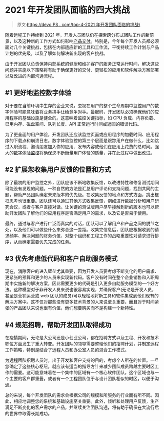 # 2021 年开发团队面临的四大挑战

> 原文:[https://devo PS . com/top-4-2021 年开发团队面临的挑战/](https://devops.com/top-4-challenges-for-developer-teams-in-2021/)

随着远程工作持续到 2021 年，开发人员团队仍在探索跨分布式团队工作的新前景，以及这种新的工作方式如何影响[产品交付](https://devops.com/?s=product)。特别是，今年每个开发人员都必须面对几个关键挑战，包括在内部适应新的工具和工作流，平衡持续工作计划与产品计划的优先级，以及了解如何解决新出现的客户挑战。

由于开发团队负责保持内部系统的健康和维护客户的服务正常运行时间，解决这些问题并实施以下策略将有助于确保更好的交付、更轻松的应用和软件解决方案部署以及改进的内部沟通流程。

## #1 更好地监控数字体验

对于要在当前环境中生存的企业来说，忽视在用户的整个生命周期中监控用户的数字体验可能意味着将业务拱手让给竞争对手。最起码，开发团队必须确保他们的应用程序的基础设施是健全的。这意味着监控关键指标，如 CPU 负载、内存负载、已用内存、磁盘空间、队列长度、API 正常运行时间或返回的错误代码。

为了更全面的用户体验，开发团队还应该监控页面或应用程序的加载时间、应用程序的下载点和崩溃日志。数字体验监控的第三个层面是跟踪用户在做什么，比如跳过入职流程、邀请朋友加入你的应用、发布内容或他们在应用上花费的总时间。强大的[数字体验监控](https://www.gartner.com/en/documents/3989465/market-guide-for-digital-experience-monitoring)将确保您不断衡量用户体验的质量，并在此过程中做出改进。

## #2 扩展您收集用户反馈的位置和方式

除了最初的用户监控之外，团队应该不断地收集反馈，以改进特性和修复测试期间可能没有发现的问题。一种自然的方法是汇总用户评论和支持问题，找到共同的主题，帮助产品团队确定未来版本的优先级。在收集反馈的地点和方式方面，跳出框框思考也很重要。团队还可以通过其他方式收集反馈，例如进行数据分析和用户研究会议，或者与客户直接对话。让关键的测试版用户尽早接触到新的版本也可以帮助开发团队了解他们的应用程序是否满足用户的需求，以及它是否易于使用。

最终，通过与客户进行广泛而真实的对话，团队可以了解用户和产品之间的脱节之处，以及他们可以做些什么来弥合这一差距。收集完信息后，团队应根据收到的请求频率、解决问题的财务价值、对整个组织和工程工作的战略重要性对请求进行排序，从而确定需要优先完成的任务。

## #3 优先考虑低代码和客户自助服务模式

现在，消除客户的进入壁垒尤其重要，因为开发人员要考虑不断变化的用户需求、更紧张的预算和更少的人员来实现新代码。客户没有时间在整个企业销售和入职周期中实施新的解决方案，因此需要更少的代码是引入更多自助服务模型的一个好方法。这种模型对于非开发人员来说也很容易实现，并确保客户(无论是开发人员，甚至是营销运营或 web 团队的成员)可以轻松地将新工具和软件集成到他们现有的解决方案中。这不仅对那些没有更多技术背景的人来说至关重要，而且对于时间紧张的产品团队来说也很有价值，他们想要购买而不是构建一个新特性。

## #4 规范招聘，帮助开发团队取得成功

在疫情期间，无论是大公司还是小创业公司，都在招聘方式以及工程、开发和技术职位方面发生了重大转变。开发团队的领导需要整理他们的招聘计划，并制定远程工作策略，特别是结合了远程人员和办公室人员的混合工作模式。

为远程团队招聘人员时，出于开发和客户支持的目的，考虑个人所在的位置。一旦您确定了这些核心枢纽，就应该有适当的指导方针来减少团队成员跨越主要时区工作的需要。这可能意味着在一个集中的区域有一个核心软件团队，这个区域也与一个主要的客户群重叠，或者有一个工程团队位于与设计团队相似的时区，以便于沟通。

总的来说，每个开发团队的需求会根据公司的规模和所服务的行业而有所不同。因此，相应地调整您的系统和基础设施至关重要。此外，倾听和处理用户反馈，生产满足不断变化的客户需求的产品，并继续关注团队沟通，将有助于确保在大流行后的世界中取得长期成功。